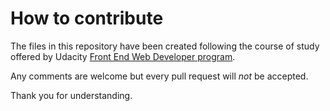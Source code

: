 # How to contribute

The files in this repository have been created following the course of study offered by Udacity [Front End Web Developer program](https://eu.udacity.com/course/front-end-web-developer-nanodegree--nd001).

Any comments are welcome but every pull request will _not_ be accepted.

Thank you for understanding.

